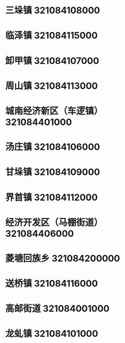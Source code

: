 # 三垛镇 321084108000
# 临泽镇 321084115000
# 卸甲镇 321084107000
# 周山镇 321084113000
# 城南经济新区（车逻镇） 321084401000
# 汤庄镇 321084106000
# 甘垛镇 321084109000
# 界首镇 321084112000
# 经济开发区（马棚街道） 321084406000
# 菱塘回族乡 321084200000
# 送桥镇 321084116000
# 高邮街道 321084001000
# 龙虬镇 321084101000
